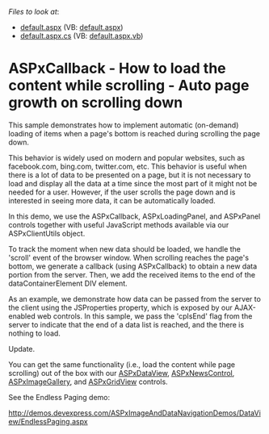 <!-- default file list -->
*Files to look at*:

* [default.aspx](./CS/default.aspx) (VB: [default.aspx](./VB/default.aspx))
* [default.aspx.cs](./CS/default.aspx.cs) (VB: [default.aspx.vb](./VB/default.aspx.vb))
<!-- default file list end -->
# ASPxCallback - How to load the content while scrolling - Auto page growth on scrolling down


<p>This sample demonstrates how to implement automatic (on-demand) loading of items when a page's bottom is reached during scrolling the page down.</p><p>This behavior is widely used on modern and popular websites, such as facebook.com, bing.com, twitter.com, etc. This behavior is useful when there is a lot of data to be presented on a page, but it is not necessary to load and display all the data at a time since the most part of it might not be needed for a user. However, if the user scrolls the page down and is interested in seeing more data, it can be automatically loaded.</p><p>In this demo, we use the ASPxCallback, ASPxLoadingPanel, and ASPxPanel controls together with useful JavaScript methods available via our ASPxClientUtils object.</p><p>To track the moment when new data should be loaded, we handle the 'scroll' event of the browser window. When scrolling reaches the page's bottom, we generate a callback (using ASPxCallback) to obtain a new data portion from the server. Then, we add the received items to the end of the dataContainerElement DIV element.</p><p>As an example, we demonstrate how data can be passed from the server to the client using the JSProperties property, which is exposed by our AJAX-enabled web controls. In this sample, we pass the 'cpIsEnd' flag from the server to indicate that the end of a data list is reached, and the there is nothing to load.</p><p>Update.</p><p>You can get the same functionality (i.e., load the content while page scrolling) out of the box with our <a href="http://demos.devexpress.com/ASPxImageAndDataNavigationDemos/DataView/EndlessPaging.aspx"><u>ASPxDataView</u></a>, <a href="http://demos.devexpress.com/ASPxImageAndDataNavigationDemos/NewsControl/Features.aspx"><u>ASPxNewsControl</u></a>, <a href="http://demos.devexpress.com/ASPxImageAndDataNavigationDemos/ImageGallery/ResponsiveLayout.aspx"><u>ASPxImageGallery</u></a>, and <a href="http://demos.devexpress.com/ASPxGridViewDemos/PagingAndScrolling/EndlessPaging.aspx"><u>ASPxGridView</u></a> controls.</p><p>See the Endless Paging demo:</p><p><a href="http://demos.devexpress.com/ASPxImageAndDataNavigationDemos/DataView/EndlessPaging.aspx">http://demos.devexpress.com/ASPxImageAndDataNavigationDemos/DataView/EndlessPaging.aspx</a></p>

<br/>


